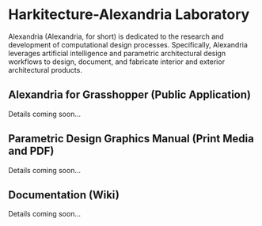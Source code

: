 # Harkitecture-Alexandria Laboratory

Alexandria (Alexandria, for short) is dedicated to the research and development of computational design processes. Specifically, Alexandria leverages artificial intelligence and parametric architectural design workflows to design, document, and fabricate interior and exterior architectural products.

## Alexandria for Grasshopper (Public Application)

Details coming soon...

## Parametric Design Graphics Manual (Print Media and PDF)

Details coming soon...

## Documentation (Wiki)

Details coming soon...
